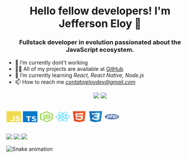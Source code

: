<h1 align="center">Hello fellow developers! I'm Jefferson Eloy 👋</h1>
<h3 align="center">Fullstack developer in evolution passionated about the JavaScript ecosystem.</h3>

- 🔭 I’m currently dont't working
- 👨‍💻 All of my projects are available at [GitHub](https://github.com/jeffeloy)
- 🌱 I’m currently learning *React, React Native, Node.js*
- 📫 How to reach me *contatojeloydev@gmail.com*

<p align="center">
  <img src="https://github-readme-stats.vercel.app/api?username=jeffeloy&show_icons=true&count_private=true&theme=tokyonight&icon_color=8257e5&title_color=8257e5&text_color=a8fdf6" /> 
  <img src="https://github-readme-stats.vercel.app/api/top-langs/?username=jeffeloy&layout=compact&theme=tokyonight&title_color=8257e5&text_color=a8fdf6" /> 
</p>

<div style="display: inline_block"><br>
  <img align="center" alt="Jeff-Js" height="30" width="40" src="https://raw.githubusercontent.com/devicons/devicon/master/icons/javascript/javascript-plain.svg">
  <img align="center" alt="Jeff-Ts" height="30" width="40" src="https://raw.githubusercontent.com/devicons/devicon/master/icons/typescript/typescript-plain.svg">
  <img align="center" alt="Jeff-Node" height="30" width="40" src="https://raw.githubusercontent.com/devicons/devicon/master/icons/nodejs/nodejs-plain.svg">
  <img align="center" alt="Jeff-React" height="30" width="40" src="https://raw.githubusercontent.com/devicons/devicon/master/icons/react/react-original.svg">
  <img align="center" alt="Jeff-HTML" height="30" width="40" src="https://raw.githubusercontent.com/devicons/devicon/master/icons/html5/html5-original.svg">
  <img align="center" alt="Jeff-CSS" height="30" width="40" src="https://raw.githubusercontent.com/devicons/devicon/master/icons/css3/css3-original.svg">
  <img align="center" alt="Jeff-PHP" height="30" width="40" src="https://raw.githubusercontent.com/devicons/devicon/master/icons/php/php-plain.svg">
</div>

  ##
  
<div>
  <a href="https://github.com/jeffeloy" target="_blank"><img src="https://img.shields.io/badge/GitHub-100000?style=for-the-badge&logo=github&logoColor=white"         target="_blank"></a> 
  <a href = "mailto:contatojeloydev@gmail.com"><img src="https://img.shields.io/badge/-Gmail-%23333?style=for-the-badge&logo=gmail&logoColor=white" target="_blank"></a>
  <a href="https://www.linkedin.com/in/jefferson-eloy/" target="_blank"><img src="https://img.shields.io/badge/-LinkedIn-%230077B5?style=for-the-badge&logo=linkedin&logoColor=white" target="_blank"></a> 
  
  
  ![Snake animation](https://github.com/jeffeloy/jeffeloy/blob/output/github-contribution-grid-snake.svg)  
</div>

